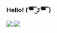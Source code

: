 ### Hello! ( ͡▀̿ ̿ ͜ʖ ͡▀̿ ̿ )
<a href="https://github.com/anuraghazra/github-readme-stats">
  <img align="center" src="https://github-readme-stats.vercel.app/api/pin/?username=anuraghazra&repo=github-readme-stats" />
</a>
<a href="https://github.com/anuraghazra/convoychat">
  <img align="center" src="https://github-readme-stats.vercel.app/api/pin/?username=anuraghazra&repo=convoychat" />
</a>
<!--
**ZaRamen/ZaRamen** is a ✨ _special_ ✨ repository because its `README.md` (this file) appears on your GitHub profile.

Here are some ideas to get you started:
-->
